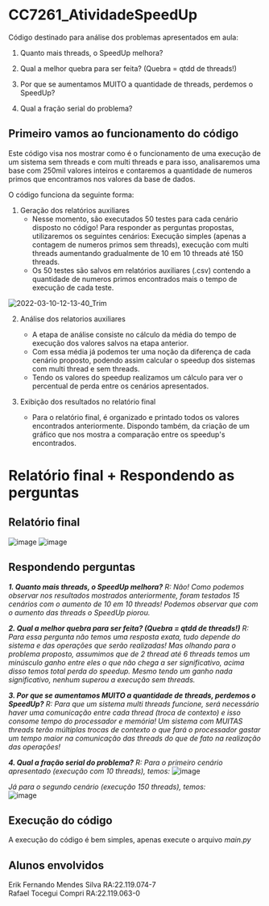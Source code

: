 # CC7261_AtividadeSpeedUp

Código destinado para análise dos problemas apresentados em aula:
 1. Quanto mais threads, o SpeedUp melhora?
 
 2. Qual a melhor quebra para ser feita? (Quebra = qtdd de threads!)

 3. Por que se aumentamos MUITO a quantidade de threads, perdemos o SpeedUp?
 
 4. Qual a fração serial do problema?


## Primeiro vamos ao funcionamento do código

Este código visa nos mostrar como é o funcionamento de uma execução de um sistema sem threads e com multi threads e para isso, analisaremos uma base com 250mil valores inteiros e contaremos a quantidade de numeros primos que encontramos nos valores da base de dados.

O código funciona da seguinte forma:

  1. Geração dos relatórios auxiliares
     - Nesse momento, são executados 50 testes para cada cenário disposto no código! Para responder as perguntas propostas, utilizaremos os seguintes cenários: Execução simples (apenas a contagem de numeros primos sem threads), execução com multi threads aumentando gradualmente de 10 em 10 threads até 150 threads.
     - Os 50 testes são salvos em relatórios auxiliares (.csv) contendo a quantidade de numeros primos encontrados mais o tempo de execução de cada teste.
     
![2022-03-10-12-13-40_Trim](https://user-images.githubusercontent.com/70040215/157693185-93de9bc8-1125-4aa4-8d94-fd3f55950c52.gif)


  2. Análise dos relatorios auxiliares
     - A etapa de análise consiste no cálculo da média do tempo de execução dos valores salvos na etapa anterior.
     - Com essa média já podemos ter uma noção da diferença de cada cenário proposto, podendo assim calcular o speedup dos sistemas com multi thread e sem threads.
     - Tendo os valores do speedup realizamos um cálculo para ver o percentual de perda entre os cenários apresentados.

  3. Exibição dos resultados no relatório final
     - Para o relatório final, é organizado e printado todos os valores encontrados anteriormente. Dispondo também, da criação de um gráfico que nos mostra a comparação entre os speedup's encontrados.



# Relatório final + Respondendo as perguntas 

## Relatório final


![image](https://user-images.githubusercontent.com/70040215/158587199-d0c05130-9c1b-45a5-ab46-5df9f28d96f9.png)
![image](https://user-images.githubusercontent.com/70040215/158587181-64e24e58-1650-42d5-a105-9ddf42fe93f7.png)
 
## Respondendo perguntas

***1. Quanto mais threads, o SpeedUp melhora?***
 *R: Não! Como podemos observar nos resultados mostrados anteriormente, foram testados 15 cenários com o aumento de 10 em 10 threads! Podemos observar que com o aumento das threads o SpeedUp piorou.*
 
 ***2. Qual a melhor quebra para ser feita? (Quebra = qtdd de threads!)***
 *R: Para essa pergunta não temos uma resposta exata, tudo depende do sistema e das operações que serão realizadas! Mas olhando para o problema proposto, assumimos que de 2 thread até 6 threads temos um minúsculo ganho entre eles o que não chega a ser significativo, acima disso temos total perda do speedup. Mesmo tendo um ganho nada significativo, nenhum superou a execução sem threads.*

 ***3. Por que se aumentamos MUITO a quantidade de threads, perdemos o SpeedUp?***
 *R: Para que um sistema multi threads funcione, será necessário haver uma comunicação entre cada thread (troca de contexto) e isso consome tempo do processador e memória! Um sistema com MUITAS threads terão múltiplas trocas de contexto o que fará o processador gastar um tempo maior na comunicação das threads do que de fato na realização das operações!*
 
 ***4. Qual a fração serial do problema?***
 *R: Para o primeiro cenário apresentado (execução com 10 threads), temos:* ![image](https://user-images.githubusercontent.com/70040215/157707933-67f051ae-80ef-40b5-85cb-d8497216f2dd.png)

*Já para o segundo cenário (execução 150 threads), temos:*                                                 
![image](https://user-images.githubusercontent.com/70040215/157708079-d6850af7-4711-4371-97da-6ddb338f6702.png)

 
 
## Execução do código

A execução do código é bem simples, apenas execute o arquivo *main.py*

## Alunos envolvidos

Erik Fernando Mendes Silva RA:22.119.074-7                                           
Rafael Tocegui Compri      RA:22.119.063-0
